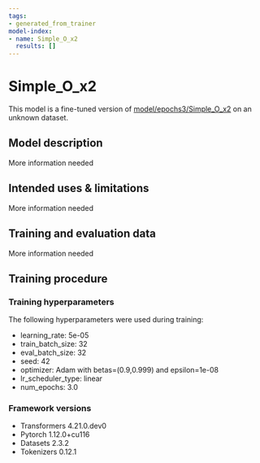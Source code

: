 ```yaml
---
tags:
- generated_from_trainer
model-index:
- name: Simple_O_x2
  results: []
---
```


<!-- This model card has been generated automatically according to the information the Trainer had access to. You
should probably proofread and complete it, then remove this comment. -->

# Simple_O_x2

This model is a fine-tuned version of [model/epochs3/Simple_O_x2](https://huggingface.co/model/epochs3/Simple_O_x2) on an unknown dataset.

## Model description

More information needed

## Intended uses & limitations

More information needed

## Training and evaluation data

More information needed

## Training procedure

### Training hyperparameters

The following hyperparameters were used during training:
- learning_rate: 5e-05
- train_batch_size: 32
- eval_batch_size: 32
- seed: 42
- optimizer: Adam with betas=(0.9,0.999) and epsilon=1e-08
- lr_scheduler_type: linear
- num_epochs: 3.0

### Framework versions

- Transformers 4.21.0.dev0
- Pytorch 1.12.0+cu116
- Datasets 2.3.2
- Tokenizers 0.12.1
